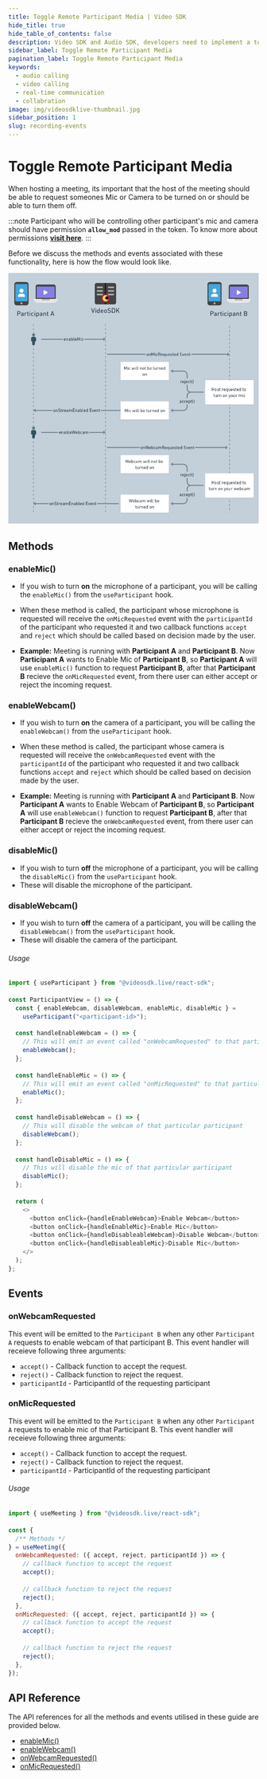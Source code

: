 ```yaml
---
title: Toggle Remote Participant Media | Video SDK
hide_title: true
hide_table_of_contents: false
description: Video SDK and Audio SDK, developers need to implement a token server. This requires efforts on both the front-end and backend.
sidebar_label: Toggle Remote Participant Media
pagination_label: Toggle Remote Participant Media
keywords:
  - audio calling
  - video calling
  - real-time communication
  - collabration
image: img/videosdklive-thumbnail.jpg
sidebar_position: 1
slug: recording-events
---
```


# Toggle Remote Participant Media

When hosting a meeting, its important that the host of the meeting should be able to request someones Mic or Camera to be turned on or should be able to turn them off.

:::note
Participant who will be controlling other participant's mic and camera should have permission **`allow_mod`** passed in the token. To know more about permissions [**visit here**](/react/guide/video-and-audio-calling-api-sdk/authentication-and-token).
:::

Before we discuss the methods and events associated with these functionality, here is how the flow would look like.

![img1](../../../../../static/img/toggle-remote-media.png)

## Methods

### enableMic()

- If you wish to turn **on** the microphone of a participant, you will be calling the `enableMic()` from the `useParticipant` hook.

- When these method is called, the participant whose microphone is requested will receive the `onMicRequested` event with the `participantId` of the participant who requested it and two callback functions `accept` and `reject` which should be called based on decision made by the user.

- **Example:** Meeting is running with **Participant A** and **Participant B**. Now **Participant A** wants to Enable Mic of **Participant B**, so **Participant A** will use `enableMic()` function to request **Participant B**, after that **Participant B** recieve the `onMicRequested` event, from there user can either accept or reject the incoming request.

### enableWebcam()

- If you wish to turn **on** the camera of a participant, you will be calling the `enableWebcam()` from the `useParticipant` hook.

- When these method is called, the participant whose camera is requested will receive the `onWebcamRequested` event with the `participantId` of the participant who requested it and two callback functions `accept` and `reject` which should be called based on decision made by the user.

- **Example:** Meeting is running with **Participant A** and **Participant B**. Now **Participant A** wants to Enable Webcam of **Participant B**, so **Participant A** will use `enableWebcam()` function to request **Participant B**, after that **Participant B** recieve the `onWebcamRequested` event, from there user can either accept or reject the incoming request.

### disableMic()

- If you wish to turn **off** the microphone of a participant, you will be calling the `disableMic()` from the `useParticipant` hook.
- These will disable the microphone of the participant.

### disableWebcam()

- If you wish to turn **off** the camera of a participant, you will be calling the `disableWebcam()` from the `useParticipant` hook.
- These will disable the camera of the participant.

###### Usage

```js
import { useParticipant } from "@videosdk.live/react-sdk";

const ParticipantView = () => {
  const { enableWebcam, disableWebcam, enableMic, disableMic } =
    useParticipant("<participant-id>");

  const handleEnableWebcam = () => {
    // This will emit an event called "onWebcamRequested" to that particular participant
    enableWebcam();
  };

  const handleEnableMic = () => {
    // This will emit an event called "onMicRequested" to that particular participant
    enableMic();
  };

  const handleDisableWebcam = () => {
    // This will disable the webcam of that particular participant
    disableWebcam();
  };

  const handleDisableMic = () => {
    // This will disable the mic of that particular participant
    disableMic();
  };

  return (
    <>
      <button onClick={handleEnableWebcam}>Enable Webcam</button>
      <button onClick={handleEnableMic}>Enable Mic</button>
      <button onClick={handleDisableableWebcam}>Disable Webcam</button>
      <button onClick={handleDisableableMic}>Disable Mic</button>
    </>
  );
};
```

## Events

### onWebcamRequested

This event will be emitted to the `Participant B` when any other `Participant A` requests to enable webcam of that participant B. This event handler will receieve following three arguments:

- `accept()` - Callback function to accept the request.
- `reject()` - Callback function to reject the request.
- `participantId` - ParticipantId of the requesting participant

### onMicRequested

This event will be emitted to the `Participant B` when any other `Participant A` requests to enable mic of that Participant B. This event handler will receieve following three arguments:

- `accept()` - Callback function to accept the request.
- `reject()` - Callback function to reject the request.
- `participantId` - ParticipantId of the requesting participant

###### Usage

```js
import { useMeeting } from "@videosdk.live/react-sdk";

const {
  /** Methods */
} = useMeeting({
  onWebcamRequested: ({ accept, reject, participantId }) => {
    // callback function to accept the request
    accept();

    // callback function to reject the request
    reject();
  },
  onMicRequested: ({ accept, reject, participantId }) => {
    // callback function to accept the request
    accept();

    // callback function to reject the request
    reject();
  },
});
```

## API Reference

The API references for all the methods and events utilised in these guide are provided below.

- [enableMic()](/react/api/sdk-reference/use-participant/methods#enablemic)
- [enableWebcam()](/react/api/sdk-reference/use-participant/methods#enablewebcam)
- [onWebcamRequested()](/react/api/sdk-reference/use-meeting/events#onwebcamrequested)
- [onMicRequested()](/react/api/sdk-reference/use-meeting/events#onmicrequested)
